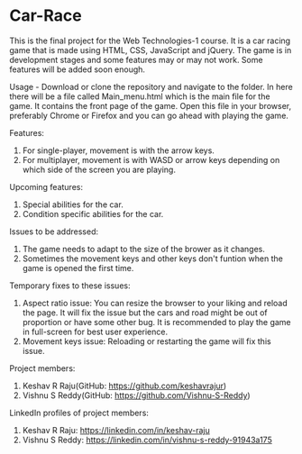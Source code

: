 # Car-Race

This is the final project for the Web Technologies-1 course. It is a car racing game that is made using HTML, CSS, JavaScript and jQuery. The game is in development stages and some features may or may not work. Some features will be added soon enough.

Usage - Download or clone the repository and navigate to the folder. In here there will be a file called Main_menu.html which is the main file for the game. It contains the front page of the game. Open this file in your browser, preferably Chrome or Firefox and you can go ahead with playing the game.

Features:
1) For single-player, movement is with the arrow keys.
2) For multiplayer, movement is with WASD or arrow keys depending on which side of the screen you are playing.

Upcoming features:
1) Special abilities for the car.
2) Condition specific abilities for the car.

Issues to be addressed:
1) The game needs to adapt to the size of the brower as it changes.
2) Sometimes the movement keys and other keys don't funtion when the game is opened the first time.

Temporary fixes to these issues:
1) Aspect ratio issue: You can resize the browser to your liking and reload the page. It will fix the issue but the cars and road might be out of proportion or have some other bug. It is recommended to play the game in full-screen for best user experience.
2) Movement keys issue: Reloading or restarting the game will fix this issue.

Project members:
1) Keshav R Raju(GitHub: https://github.com/keshavrajur)
2) Vishnu S Reddy(GitHub: https://github.com/Vishnu-S-Reddy)

LinkedIn profiles of project members:
1) Keshav R Raju: https://linkedin.com/in/keshav-raju
2) Vishnu S Reddy: https://linkedin.com/in/vishnu-s-reddy-91943a175
